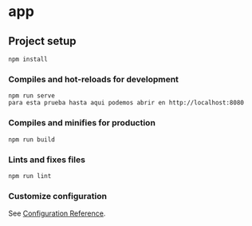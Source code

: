 # app

## Project setup
```
npm install
```

### Compiles and hot-reloads for development
```
npm run serve
para esta prueba hasta aqui podemos abrir en http://localhost:8080
```

### Compiles and minifies for production
```
npm run build
```

### Lints and fixes files
```
npm run lint
```

### Customize configuration
See [Configuration Reference](https://cli.vuejs.org/config/).
